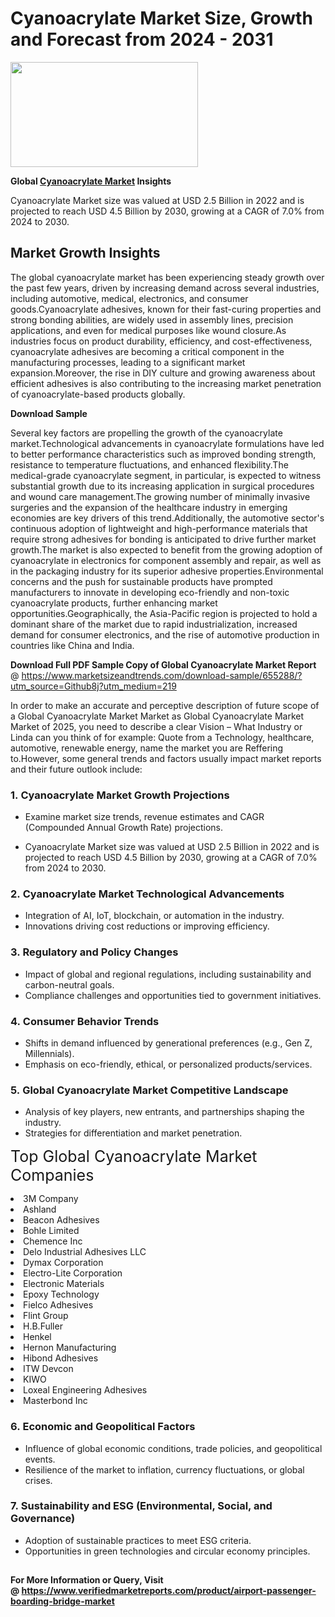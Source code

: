 <H1>Cyanoacrylate Market Size, Growth and Forecast from 2024 - 2031</H1><img class="aligncenter size-medium wp-image-584254" src="https://thirdeyenews.in/wp-content/uploads/2024/09/Global-Market-Research-300x168.jpeg" alt="" width="300" height="168" /><p><strong>Global&nbsp;<a href="https://www.marketsizeandtrends.com/download-sample/655288/?utm_source=Github8j?utm_medium=219">Cyanoacrylate Market</a> Insights</strong></p><p>Cyanoacrylate Market size was valued at USD 2.5 Billion in 2022 and is projected to reach USD 4.5 Billion by 2030, growing at a CAGR of 7.0% from 2024 to 2030.</p><p><h2>Market Growth Insights</h2> <p>The global cyanoacrylate market has been experiencing steady growth over the past few years, driven by increasing demand across several industries, including automotive, medical, electronics, and consumer goods.Cyanoacrylate adhesives, known for their fast-curing properties and strong bonding abilities, are widely used in assembly lines, precision applications, and even for medical purposes like wound closure.As industries focus on product durability, efficiency, and cost-effectiveness, cyanoacrylate adhesives are becoming a critical component in the manufacturing processes, leading to a significant market expansion.Moreover, the rise in DIY culture and growing awareness about efficient adhesives is also contributing to the increasing market penetration of cyanoacrylate-based products globally.</p> <p><strong>Download Sample</strong></p> <p>Several key factors are propelling the growth of the cyanoacrylate market.Technological advancements in cyanoacrylate formulations have led to better performance characteristics such as improved bonding strength, resistance to temperature fluctuations, and enhanced flexibility.The medical-grade cyanoacrylate segment, in particular, is expected to witness substantial growth due to its increasing application in surgical procedures and wound care management.The growing number of minimally invasive surgeries and the expansion of the healthcare industry in emerging economies are key drivers of this trend.Additionally, the automotive sector's continuous adoption of lightweight and high-performance materials that require strong adhesives for bonding is anticipated to drive further market growth.The market is also expected to benefit from the growing adoption of cyanoacrylate in electronics for component assembly and repair, as well as in the packaging industry for its superior adhesive properties.Environmental concerns and the push for sustainable products have prompted manufacturers to innovate in developing eco-friendly and non-toxic cyanoacrylate products, further enhancing market opportunities.Geographically, the Asia-Pacific region is projected to hold a dominant share of the market due to rapid industrialization, increased demand for consumer electronics, and the rise of automotive production in countries like China and India.</p> <p><span class=""><strong>Download Full PDF Sample Copy of Global Cyanoacrylate Market Report</strong> @ <a href="https://www.marketsizeandtrends.com/download-sample/655288/?utm_source=Github8j?utm_medium=219" target="_blank">https://www.marketsizeandtrends.com/download-sample/655288/?utm_source=Github8j?utm_medium=219</a></span></p><p>In order to make an accurate and perceptive description of future scope of a Global&nbsp;Cyanoacrylate Market Market as Global&nbsp;Cyanoacrylate Market Market of 2025, you need to describe a clear Vision &ndash; What Industry or Linda can you think of for example: Quote from a Technology, healthcare, automotive, renewable energy, name the market you are Reffering to.However, some general trends and factors usually impact market reports and their future outlook include:</p><h3>1.&nbsp;<strong>Cyanoacrylate Market Growth Projections</strong></h3><ul><li>Examine market size trends, revenue estimates and CAGR (Compounded Annual Growth Rate) projections.</li><li><p>Cyanoacrylate Market size was valued at USD 2.5 Billion in 2022 and is projected to reach USD 4.5 Billion by 2030, growing at a CAGR of 7.0% from 2024 to 2030.</p></li></ul><h3>2.&nbsp;<strong>Cyanoacrylate Market Technological Advancements</strong></h3><ul><li>Integration of AI, IoT, blockchain, or automation in the industry.</li><li>Innovations driving cost reductions or improving efficiency.</li></ul><h3>3.&nbsp;<strong>Regulatory and Policy Changes</strong></h3><ul><li>Impact of global and regional regulations, including sustainability and carbon-neutral goals.</li><li>Compliance challenges and opportunities tied to government initiatives.</li></ul><h3>4.&nbsp;<strong>Consumer Behavior Trends</strong></h3><ul><li>Shifts in demand influenced by generational preferences (e.g., Gen Z, Millennials).</li><li>Emphasis on eco-friendly, ethical, or personalized products/services.</li></ul><h3>5.&nbsp;<strong>Global Cyanoacrylate Market Competitive Landscape</strong></h3><ul><li>Analysis of key players, new entrants, and partnerships shaping the industry.</li><li>Strategies for differentiation and market penetration.</li></ul><p data-pm-slice="1 1 []"><span style="color: inherit; font-family: inherit; font-size: 25px;">Top Global Cyanoacrylate Market Companies</span></p><div class="" data-test-id=""><p><li>3M Company</li><li> Ashland</li><li> Beacon Adhesives</li><li> Bohle Limited</li><li> Chemence Inc</li><li> Delo Industrial Adhesives LLC</li><li> Dymax Corporation</li><li> Electro-Lite Corporation</li><li> Electronic Materials</li><li> Epoxy Technology</li><li> Fielco Adhesives</li><li> Flint Group</li><li> H.B.Fuller</li><li> Henkel</li><li> Hernon Manufacturing</li><li> Hibond Adhesives</li><li> ITW Devcon</li><li> KIWO</li><li> Loxeal Engineering Adhesives</li><li> Masterbond Inc</li></p></div><h3>6.&nbsp;<strong>Economic and Geopolitical Factors</strong></h3><ul><li>Influence of global economic conditions, trade policies, and geopolitical events.</li><li>Resilience of the market to inflation, currency fluctuations, or global crises.</li></ul><h3>7.&nbsp;<strong>Sustainability and ESG (Environmental, Social, and Governance)</strong></h3><ul><li>Adoption of sustainable practices to meet ESG criteria.</li><li>Opportunities in green technologies and circular economy principles.</li></ul><h2><strong style="font-size: 14px;">For More Information or Query, Visit @&nbsp;</strong><a style="background-color: #ffffff; font-size: 14px;" href="https://www.marketsizeandtrends.com/report/cyanoacrylate-market/" target="_blank">https://www.verifiedmarketreports.com/product/airport-passenger-boarding-bridge-market</a></h2>